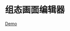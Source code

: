 # 组态画面编辑器

[Demo](<[https://](https://mrhuangjser.github.io/ng-configuration-editor/dist/configuration-editor)>)
